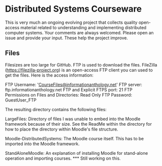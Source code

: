 # Distributed Systems Courseware

This is very much an ongoing evolving project that collects quality open-access material related to understanding and implementing distributed computer systems. Your comments are always welcomed. Please open an issue and provide your input. These help the project improve.

## Files

Filesizes are too large for GitHub. FTP is used to download the files. FileZilla (https://filezilla-project.org) is an open-access FTP client you can used to get the files. Here is the access information:

  FTP Username: 'CourseFiles@informationanthology.net'
  FTP server: ftp.informationanthology.net
  FTP and Explicit FTPS port:  21
  FTP Permissions on Files and Directories: Read Only
  FTP Password: GuestUser_FTP

The resulting directory contains the following files:

LargeFiles:
Directory of files I was unable to embed into the Moodle framework because of their size. See the ReadMe within the directory for how to place the directory within Moodle's file structure.

Moodle-DistributedSystems:
The Moodle course itself. This has to be imported into the Moodle framework.

StandAloneMoodle: An explanation of installing Moodle for stand-alone operation and importing courses. *** Still working on this.
